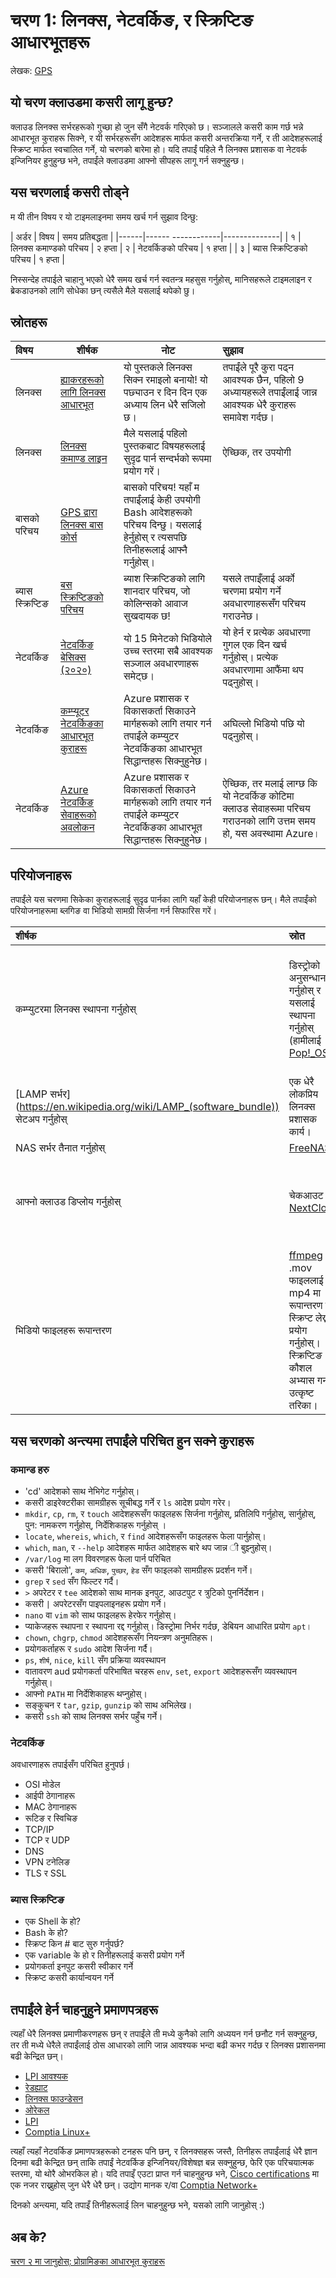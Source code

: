 # चरण 1: लिनक्स, नेटवर्किङ, र स्क्रिप्टिङ आधारभूतहरू

लेखक: [GPS](https://twitter.com/madebygps)

## यो चरण क्लाउडमा कसरी लागू हुन्छ?

क्लाउड लिनक्स सर्भरहरूको गुच्छा हो जुन सँगै नेटवर्क गरिएको छ। सञ्जालले कसरी काम गर्छ भन्ने आधारभूत कुराहरू सिक्ने, र यी सर्भरहरूसँग आदेशहरू मार्फत कसरी अन्तरक्रिया गर्ने, र ती आदेशहरूलाई स्क्रिप्ट मार्फत स्वचालित गर्ने, यो चरणको बारेमा हो। यदि तपाईं पहिले नै लिनक्स प्रशासक वा नेटवर्क इन्जिनियर हुनुहुन्छ भने, तपाईंले क्लाउडमा आफ्नो सीपहरू लागू गर्न सक्नुहुन्छ।

## यस चरणलाई कसरी तोड्ने

म यी तीन विषय र यो टाइमलाइनमा समय खर्च गर्न सुझाव दिन्छु:

| अर्डर | विषय               | समय प्रतिबद्धता |
|------|------ ------------|--------------|
| १ | लिनक्स कमाण्डको परिचय | २ हप्ता
| २ | नेटवर्किङको परिचय | १ हप्ता             |
| ३ | ब्यास स्क्रिप्टिङको परिचय | १ हप्ता          |

निस्सन्देह तपाईले चाहानु भएको धेरै समय खर्च गर्न स्वतन्त्र महसुस गर्नुहोस्, मानिसहरूले टाइमलाइन र ब्रेकडाउनको लागि सोधेका छन् त्यसैले मैले यसलाई थपेको छु।

## स्रोतहरू

| विषय | शीर्षक | नोट | सुझाव |
| :------------- | ---------- | ----------- | :------------ |
| लिनक्स | [ह्याकरहरूको लागि लिनक्स आधारभूत](https://nostarch.com/linuxbasicsforhackers) | यो पुस्तकले लिनक्स सिक्न रमाइलो बनायो! यो पछ्याउन र दिन दिन एक अध्याय लिन धेरै सजिलो छ। | तपाईंले पूरै कुरा पढ्न आवश्यक छैन, पहिलो 9 अध्यायहरूले तपाईंलाई जान्न आवश्यक धेरै कुराहरू समावेश गर्दछ।
| लिनक्स | [लिनक्स कमाण्ड लाइन](https://nostarch.com/tlcl2) | मैले यसलाई पहिलो पुस्तकबाट विषयहरूलाई सुदृढ पार्न सन्दर्भको रूपमा प्रयोग गरें। | ऐच्छिक, तर उपयोगी |
बासको परिचय | [GPS द्वारा लिनक्स बास कोर्स](https://youtu.be/qALScO3E61I) | बासको परिचय! यहाँ म तपाईंलाई केही उपयोगी Bash आदेशहरूको परिचय दिन्छु। यसलाई हेर्नुहोस् र त्यसपछि तिनीहरूलाई आफ्नै गर्नुहोस्।
| ब्यास स्क्रिप्टिङ | [बस स्क्रिप्टिङको परिचय](https://youtu.be/_n5ZegzieSQ) | ब्याश स्क्रिप्टिङको लागि शानदार परिचय, जो कोलिन्सको आवाज सुखदायक छ!| यसले तपाइँलाई अर्को चरणमा प्रयोग गर्ने अवधारणाहरूसँग परिचय गराउनेछ।
| नेटवर्किङ | [नेटवर्किङ बेसिक्स (२०२०)](https://www.youtube.com/watch?v=_IOZ8_cPgu8) | यो 15 मिनेटको भिडियोले उच्च स्तरमा सबै आवश्यक सञ्जाल अवधारणाहरू समेट्छ। | यो हेर्न र प्रत्येक अवधारणा गुगल एक दिन खर्च गर्नुहोस्। प्रत्येक अवधारणामा आफैंमा थप पढ्नुहोस्।
नेटवर्किङ | [कम्प्यूटर नेटवर्किङका आधारभूत कुराहरू](https://learn.microsoft.com/en-us/training/modules/network-fundamentals/) | Azure प्रशासक र विकासकर्ता सिकाउने मार्गहरूको लागि तयार गर्न तपाईंले कम्प्युटर नेटवर्किङका आधारभूत सिद्धान्तहरू सिक्नुहुनेछ। | अघिल्लो भिडियो पछि यो पढ्नुहोस्।
नेटवर्किङ | [Azure नेटवर्किङ सेवाहरूको अवलोकन](https://learn.microsoft.com/azure/networking/fundamentals/networking-overview) | Azure प्रशासक र विकासकर्ता सिकाउने मार्गहरूको लागि तयार गर्न तपाईंले कम्प्युटर नेटवर्किङका आधारभूत सिद्धान्तहरू सिक्नुहुनेछ। | ऐच्छिक, तर मलाई लाग्छ कि यो नेटवर्किङ कोटिमा क्लाउड सेवाहरूमा परिचय गराउनको लागि उत्तम समय हो, यस अवस्थामा Azure।


## परियोजनाहरू

तपाईंले यस चरणमा सिकेका कुराहरूलाई सुदृढ पार्नका लागि यहाँ केही परियोजनाहरू छन्। मैले तपाईंको परियोजनाहरूमा ब्लगिङ वा भिडियो सामग्री सिर्जना गर्न सिफारिस गरें।

 शीर्षक | स्रोत | नोटहरू
 :---------- | :------------ | :------------ |
 कम्प्युटरमा लिनक्स स्थापना गर्नुहोस् | डिस्ट्रोको अनुसन्धान गर्नुहोस् र यसलाई स्थापना गर्नुहोस् (हामीलाई [Pop!_OS](https://pop.system76.com/)) | लिनक्स सिक्नको लागि यसलाई प्रयोग गर्नु भन्दा राम्रो तरिका छैन!
[LAMP सर्भर] (https://en.wikipedia.org/wiki/LAMP_(software_bundle)) सेटअप गर्नुहोस् | एक धेरै लोकप्रिय लिनक्स प्रशासक कार्य। |
 NAS सर्भर तैनात गर्नुहोस् | [FreeNAS](https://www.freenas.org/) |
 आफ्नो क्लाउड डिप्लोय गर्नुहोस् | चेकआउट [NextCloud](https://nextcloud.com/) | आफ्नो निजी क्लाउड सिर्जना गर्न एक रमाइलो तरिका।
  भिडियो फाइलहरू रूपान्तरण | [ffmpeg](https://ffmpeg.org/ffmpeg.html) ले  .mov फाइललाई mp4 मा रूपान्तरण गर्ने स्क्रिप्ट लेख्न प्रयोग गर्नुहोस्। स्क्रिप्टिङ कौशल अभ्यास गर्न उत्कृष्ट तरिका।


  ## यस चरणको अन्त्यमा तपाईंले परिचित हुन सक्ने कुराहरू

  ### कमान्ड हरु

- 'cd' आदेशको साथ नेभिगेट गर्नुहोस्।
- कसरी डाइरेक्टरीका सामग्रीहरू सूचीबद्ध गर्ने र `ls` आदेश प्रयोग गरेर।
- `mkdir`, `cp`, `rm`, र `touch` आदेशहरूसँग  फाइलहरू सिर्जना गर्नुहोस्, प्रतिलिपि गर्नुहोस्, सार्नुहोस्, पुन: नामकरण गर्नुहोस्, निर्देशिकाहरू गर्नुहोस् ।
- `locate`, `whereis`, `which`, र `find` आदेशहरूसँग फाइलहरू फेला पार्नुहोस्।
- `which`, `man`, र `--help` आदेशहरू मार्फत आदेशहरू बारे थप जान्न ी बुझ्नुहोस्।
- `/var/log` मा लग विवरणहरू फेला पार्न परिचित
- कसरी 'बिरालो', `कम`, `अधिक`, `पुच्छर`, `हेड` सँग फाइलको सामग्रीहरू प्रदर्शन गर्ने।
- `grep` र `sed` सँग फिल्टर गर्दै।
- `>` अपरेटर र `tee` आदेशको साथ मानक इनपुट, आउटपुट र त्रुटिको पुनर्निर्देशन।
- कसरी `|` अपरेटरसँग पाइपलाइनहरू प्रयोग गर्ने।
- `nano` वा `vim` को साथ फाइलहरू हेरफेर गर्नुहोस्।
- प्याकेजहरू स्थापना र स्थापना रद्द गर्नुहोस्। डिस्ट्रोमा निर्भर गर्दछ, डेबियन आधारित प्रयोग `apt`।
- `chown`, `chgrp`, `chmod` आदेशहरूसँग नियन्त्रण अनुमतिहरू।
- प्रयोगकर्ताहरू र `sudo` आदेश सिर्जना गर्दै।
- `ps`, `शीर्ष`, `nice`, `kill` सँग प्रक्रिया व्यवस्थापन
- वातावरण aud प्रयोगकर्ता परिभाषित चरहरू `env`, `set`, `export` आदेशहरूसँग व्यवस्थापन गर्नुहोस्।
- आफ्नो `PATH` मा निर्देशिकाहरू थप्नुहोस्।
- सङ्कुचन र `tar`, `gzip`, `gunzip` को साथ अभिलेख।
- कसरी `ssh` को साथ लिनक्स सर्भर पहुँच गर्ने।

### नेटवर्किङ

अवधारणाहरू तपाईसँग परिचित हुनुपर्छ।

- OSI मोडेल
- आईपी ठेगानाहरू
- MAC ठेगानाहरू
- रूटिङ र स्विचिङ
- TCP/IP
- TCP र UDP
- DNS
- VPN टनेलिङ
- TLS र SSL

### ब्यास स्क्रिप्टिङ

- एक Shell के हो?
- Bash के हो?
- स्क्रिप्ट किन # बाट सुरु गर्नुपर्छ?
- एक variable के हो र तिनीहरूलाई कसरी प्रयोग गर्ने
- प्रयोगकर्ता इनपुट कसरी स्वीकार गर्ने
- स्क्रिप्ट कसरी कार्यान्वयन गर्ने

## तपाईंले हेर्न चाहनुहुने प्रमाणपत्रहरू

त्यहाँ धेरै लिनक्स प्रमाणीकरणहरू छन् र तपाईंले ती मध्ये कुनैको लागि अध्ययन गर्न छनौट गर्न सक्नुहुन्छ, तर ती मध्ये धेरैले तपाईंलाई ठोस आधारको लागि जान्न आवश्यक भन्दा बढी कभर गर्दछ र लिनक्स प्रशासनमा बढी केन्द्रित छन्।

- [LPI आवश्यक](https://www.lpi.org/our-certifications/linux-essentials-overview)
- [रेडह्याट](https://www.redhat.com/en/services/training-and-certification)
- [लिनक्स फाउन्डेसन](https://training.linuxfoundation.org/certification-catalog/)
- [ओरेकल](https://education.oracle.com/oracle-certification-path/pFamily_358)
- [LPI](https://www.lpi.org/)
- [Comptia Linux+](https://www.comptia.org/certifications/linux)

त्यहाँ त्यहाँ नेटवर्किङ प्रमाणपत्रहरूको टनहरू पनि छन्, र लिनक्सहरू जस्तै, तिनीहरू तपाईंलाई धेरै ज्ञान दिनमा बढी केन्द्रित छन् ताकि तपाईं नेटवर्किङ इन्जिनियर/विशेषज्ञ बन्न सक्नुहुन्छ, फेरि एक परिचयात्मक स्तरमा, यो थोरै ओभरकिल हो। यदि तपाइँ एउटा प्राप्त गर्न चाहनुहुन्छ भने, [Cisco certifications](https://www.cisco.com/c/en/us/training-events/training-certifications/certifications.html) मा एक नजर राख्नुहोस् जुन धेरै धेरै छन्। उद्योग मानक र/वा [Comptia Network+](https://www.comptia.org/certifications/network)

दिनको अन्त्यमा, यदि तपाइँ तिनीहरूलाई लिन चाहनुहुन्छ भने, यसको लागि जानुहोस् :)

## अब के?
[चरण २ मा जानुहोस्: प्रोग्रामिङका आधारभूत कुराहरू](..Nepali/phase2/README.md)
